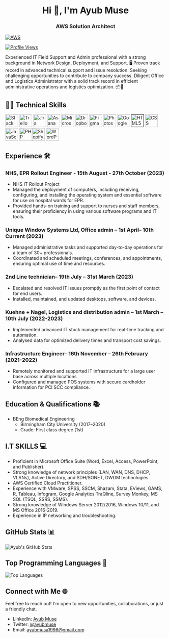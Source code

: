 <h1 align="center">Hi 👋, I'm Ayub Muse</h1>
<h3 align="center">AWS Solution Architect</h3>

<a  href="https://git.io/typing-svg"><img src="https://readme-typing-svg.demolab.com?font=Fira+Code&pause=1000&random=false&width=500&height=60&lines=Hi+%F0%9F%91%8B%2C+I'm+Ayub+Muse;I'm+Currently+learing+AWS" alt="AWS" /></a>


[![Profile Views](https://komarev.com/ghpvc/?username=ayubmuse&color=blueviolet&style=flat-square)](https://github.com/ayubmuse)

Experienced IT Field Support and Admin professional with a strong background in Network Design, Deployment, and Support. 🖥️ Proven track record in advanced technical support and issue resolution. Seeking challenging opportunities to contribute to company success. Diligent Office and Logistics Administrator with a solid track record in efficient administrative operations and logistics optimization. 📦💼

## 👩‍💻 Technical Skills
  <a href="https://slack.com" target="_blank" rel="noreferrer"><img src="https://www.svgrepo.com/show/452102/slack.svg" alt="Slack" width="40" height="40"/></a> <a href="https://trello.com/" target="_blank" rel="noreferrer"><img src="https://www.svgrepo.com/show/475688/trello-color.svg" alt="Trello" width="40" height="40"/></a> <a href="https://www.atlassian.com/software/jira" target="_blank" rel="noreferrer"><img src="https://www.svgrepo.com/show/452241/jira.svg" alt="Jira" width="40" height="40"/></a> <a href="https://asana.com/" target="_blank" rel="noreferrer"><img src="https://www.svgrepo.com/show/353425/asana.svg" alt="Asana" width="40" height="40"/></a> <a href="https://www.microsoft.com/en-us/microsoft-teams/group-chat-software" target="_blank" rel="noreferrer"><img src="https://www.svgrepo.com/show/448240/microsoft-teams.svg" alt="Microsoft Teams" width="40" height="40"/></a> <a href="https://www.dropbox.com/" target="_blank" rel="noreferrer"><img src="https://www.svgrepo.com/show/475645/dropbox-color.svg" alt="Dropbox" width="40" height="40"/></a> <a href="https://www.figma.com/" target="_blank" rel="noreferrer"><img src="https://www.svgrepo.com/show/452202/figma.svg" alt="Figma" width="40" height="40"/></a> <a href="https://www.adobe.com/in/products/photoshop.html" target="_blank" rel="noreferrer"><img src="https://www.svgrepo.com/show/373968/photoshop.svg" alt="Photoshop" width="40" height="40"/></a> <a href="https://marketingplatform.google.com/about/analytics/" target="_blank" rel="noreferrer"><img src="https://www.svgrepo.com/show/353804/google-analytics.svg" alt="Google Analytics" width="40" height="40"/></a> <a href="" target="_blank" rel="noreferrer"><img src="https://www.svgrepo.com/show/452228/html-5.svg" alt="HTML5" width="40" height="40"/></a> <a href="https://www.w3schools.com/css/" target="_blank" rel="noreferrer"><img src="https://www.svgrepo.com/show/452185/css-3.svg" alt="CSS" width="40" height="40"/></a> <a href="https://www.w3schools.com/js/" target="_blank" rel="noreferrer"><img src="https://www.svgrepo.com/show/349419/javascript.svg" alt="JavaScript" width="40" height="40"/></a> <a href="https://www.php.net/" target="_blank" rel="noreferrer"><img src="https://www.svgrepo.com/show/452088/php.svg" alt="PHP" width="40" height="40"/></a><a href="https://www.shopify.com/" target="_blank" rel="noreferrer"><img src="https://www.svgrepo.com/show/475678/shopify-color.svg" alt="Shopify" width="40" height="40"/></a> <a href="https://wordpress.com/" target="_blank" rel="noreferrer"><img src="https://www.svgrepo.com/show/475696/wordpress-color.svg" alt="WordPress" width="40" height="40"/></a>
  
## Experience 🛠️

### NHS, EPR Rollout Engineer - 15th August - 27th October (2023)

- NHS IT Rollout Project
- Managed the deployment of computers, including receiving, configuring, and installing the operating system and essential software for use on hospital wards for EPR.
- Provided hands-on training and support to nurses and staff members, ensuring their proficiency in using various software programs and IT tools.

### Unique Window Systems Ltd, Office admin – 1st April– 10th Current (2023)

- Managed administrative tasks and supported day-to-day operations for a team of 30+ professionals.
- Coordinated and scheduled meetings, conferences, and appointments, ensuring optimal use of time and resources.

### 2nd Line technician– 19th July – 31st March (2023)

- Escalated and resolved IT issues promptly as the first point of contact for end users.
- Installed, maintained, and updated desktops, software, and devices.

### Kuehne + Nagel, Logistics and distribution admin – 1st March – 10th July (2022-2023)

- Implemented advanced IT stock management for real-time tracking and automation.
- Analysed data for optimized delivery times and transport cost savings.

### Infrastructure Engineer– 16th November – 26th February (2021-2022)

- Remotely monitored and supported IT infrastructure for a large user base across multiple locations.
- Configured and managed POS systems with secure cardholder information for PCI SCC compliance.

## Education & Qualifications 📚

- BEng Biomedical Engineering
  - Birmingham City University (2017–2020)
  - Grade: First class degree (1st)

## I.T SKILLS 💻

- Proficient in Microsoft Office Suite (Word, Excel, Access, PowerPoint, and Publisher).
- Strong knowledge of network principles (LAN, WAN, DNS, DHCP, VLANs), Active Directory, and SDH/SONET, DWDM technologies.
- AWS Certified Cloud Practitioner.
- Experience with VMware, SPSS, SSCM, Shazam, Stata, EViews, GAMS, R, Tableau, Infogram, Google Analytics TraQline, Survey Monkey, MS SQL (TSQL, SSRS, SSMS).
- Strong knowledge of Windows Server 2012/2016, Windows 10/11, and MS Office 2016-2019.
- Experience in IP networking and troubleshooting.

## GitHub Stats 📊

![Ayub's GitHub Stats](https://github-readme-stats.vercel.app/api?username=ayubmuse&show_icons=true&hide=prs&count_private=true&theme=radical)

## Top Programming Languages 🚀

![Top Languages](https://github-readme-stats.vercel.app/api/top-langs/?username=ayubmuse&layout=compact&theme=radical)

## Connect with Me 🌐

Feel free to reach out! I'm open to new opportunities, collaborations, or just a friendly chat.

- LinkedIn: [Ayub Muse](https://www.linkedin.com/in/ayubmuse/)
- Twitter: [@ayubmuse](https://twitter.com/ayubmuse)
- Email: ayubmusa1996@gmail.com
